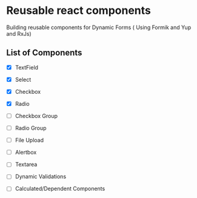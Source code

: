 # Reusable react components

Building reusable components for Dynamic Forms ( Using Formik and Yup and RxJs)

## List of Components
- [x] TextField
- [x] Select
- [x] Checkbox
- [x] Radio
- [ ] Checkbox Group
- [ ] Radio Group
- [ ] File Upload
- [ ] Alertbox
- [ ] Textarea
- [ ] Dynamic Validations
- [ ] Calculated/Dependent Components

